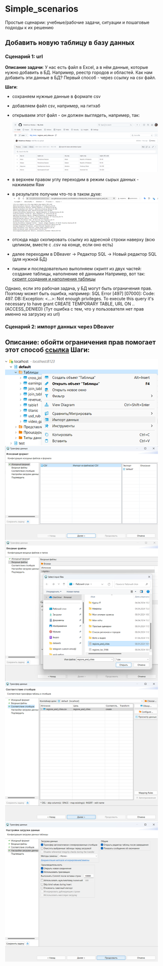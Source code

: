 # Simple_scenarios
Простые сценарии: учебные/рабочие задачи, ситуации и пошаговые подходы к их решению

## Добавить новую таблицу в базу данных
### Сценарий 1: url
**Описание задачи**: У нас есть файл в Excel, а в нём данные, которые нужно добавить в БД. Например, реестр городов и областей. Как нам добавить эти данные в БД?
Первый способ - через ссылку на csv файл. 

**Шаги**:
  - сохраняем нужные данные в формате csv
  - добавляем файл csv, например, на гитхаб
  - открываем этот файл - он должен выглядеть, например, так:

    ![cover](https://github.com/Malakhova-Natalya/Simple_scenarios/blob/main/01%20-%20csv.png)
  - в верхнем правом углу переходим в режим сырых данных - нажимаем Raw
  - в результате получим что-то в таком духе:
    ![cover](https://github.com/Malakhova-Natalya/Simple_scenarios/blob/main/02%20-%20csv_raw.png)
  - отсюда надо скопировать ссылку из адресной строки наверху (всю целиком, вместе с .csv на конце, если оно есть)
  - далее переходим в DBeaver -> Редактор SQL -> Новый редактор SQL (для нужной БД)
  - пишем и последовательно выполняем скрипт из двух частей: создание таблицы, наполнение её данными
	Например, вот так: [скрипт создания и наполнения таблицы](https://github.com/Malakhova-Natalya/Simple_scenarios/blob/main/03%20-%20script.txt)

Однако, если это рабочая задача, у БД могут быть ограничения прав. Поэтому может быть ошибка, например: 
SQL Error [497] [07000]: Code: 497. DB::Exception: <...>: Not enough privileges. To execute this query it's necessary to have grant CREATE TEMPORARY TABLE, URL ON *.*. (ACCESS_DENIED)
(Тут ошибка с тем, что у пользователя нет прав именно на загрузку из url)

### Сценарий 2: импорт данных через DBeaver
**Описание**: обойти ограничения прав помогает этот способ [ссылка](https://forum.goodt.me/t/zagruzka-csv-fajlov-v-postgres-s-pomoshhyu-dbeaver-shag-za-shagom/165)
**Шаги**:
  - 
![cover](https://github.com/Malakhova-Natalya/Simple_scenarios/blob/main/04%20-%20DBeaver%20импорт%20данных.png)
![cover](https://github.com/Malakhova-Natalya/Simple_scenarios/blob/main/05%20-%20DBeaver%20импорт%20данных%2001%20исходный%20формат.png)
![cover](https://github.com/Malakhova-Natalya/Simple_scenarios/blob/main/06%20-%20DBeaver%20импорт%20данных%2002%20входные%20файлы.png)
![cover](https://github.com/Malakhova-Natalya/Simple_scenarios/blob/main/07%20-%20DBeaver%20импорт%20данных%2003%20соответствие%20столбцов.png)
![cover](https://github.com/Malakhova-Natalya/Simple_scenarios/blob/main/08%20-%20DBeaver%20импорт%20данных%2004%20настройки%20загрузки%20данных.png)

